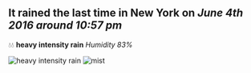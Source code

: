 ## It rained the last time in New York on *June 4th 2016 around 10:57 pm*
💧💧  **heavy intensity rain** *Humidity 83%*

![heavy intensity rain](http://openweathermap.org/img/w/10n.png) ![mist](http://openweathermap.org/img/w/50n.png)
